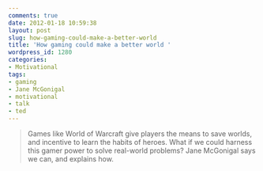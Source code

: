 ```yaml
---
comments: true
date: 2012-01-18 10:59:38
layout: post
slug: how-gaming-could-make-a-better-world
title: 'How gaming could make a better world '
wordpress_id: 1280
categories:
- Motivational
tags:
- gaming
- Jane McGonigal
- motivational
- talk
- ted
---
```


> Games like World of Warcraft give players the means to save worlds, and incentive to learn the habits of heroes. What if we could harness this gamer power to solve real-world problems? Jane McGonigal says we can, and explains how.



